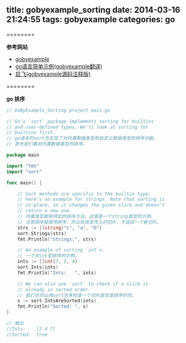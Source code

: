 title: gobyexample_sorting
date: 2014-03-16 21:24:55
tags: gobyexample
categories: go
---

<!--head-->

========

**参考网站**

* [gobyexample](https://gobyexample.com/ "gobyexample")
* [go语言简单示例(gobyexample翻译)](http://bbs.csdn.net/topics/390557446 "go语言简单示例")
* [启飞(gobyexample源码注释版)](http://qefee.com/tags/gobyexample/ "启飞")

========

**go 排序**

<!--more-->

<!--body-->

``` go
// GoByExample_Sorting project main.go

// Go's `sort` package implements sorting for builtins
// and user-defined types. We'll look at sorting for
// builtins first.
// go语言的sort包实现了对内置数据类型和自定义数据类型的排序功能。
// 首先我们看对内置数据类型的排序。

package main

import "fmt"
import "sort"

func main() {

	// Sort methods are specific to the builtin type;
	// here's an example for strings. Note that sorting is
	// in-place, so it changes the given slice and doesn't
	// return a new one.
	// 内置类型都有特定的排序方法。这里是一个string类型的示例。
	// 注意排序是就地排序，所以会改变传入的切片，不返回一个新切片。
	strs := []string{"c", "a", "b"}
	sort.Strings(strs)
	fmt.Println("Strings:", strs)

	// An example of sorting `int`s.
	// 一个对int型排序的示例。
	ints := []int{7, 2, 4}
	sort.Ints(ints)
	fmt.Println("Ints:   ", ints)

	// We can also use `sort` to check if a slice is
	// already in sorted order.
	// 我们也可以用sort包来检查一个切片是否是排序好的。
	s := sort.IntsAreSorted(ints)
	fmt.Println("Sorted: ", s)
}

// 输出
//Ints:    [2 4 7]
//Sorted:  true

```